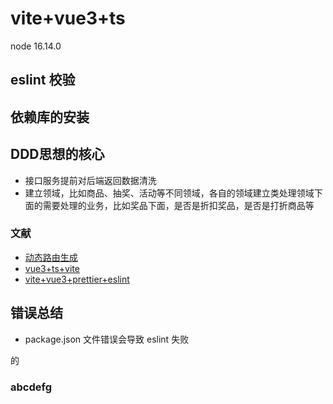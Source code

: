 # vite+vue3+ts

node 16.14.0

## eslint 校验

## 依赖库的安装
## DDD思想的核心
- 接口服务提前对后端返回数据清洗
- 建立领域，比如商品、抽奖、活动等不同领域，各自的领域建立类处理领域下面的需要处理的业务，比如奖品下面，是否是折扣奖品，是否是打折商品等
### 文献

- [动态路由生成](https://www.jianshu.com/p/1dfcc790c637)
- [vue3+ts+vite](https://blog.csdn.net/qq_17335549/article/details/128480583)
- [vite+vue3+prettier+eslint](https://juejin.cn/post/7222460499493584955)

## 错误总结

- package.json 文件错误会导致 eslint 失败

的
### abcdefg